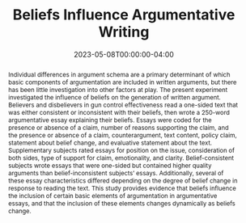 ---
title: "Beliefs Influence Argumentative Writing"

event: Midwest Cognitive Science Conference
event_url: ""

location: Grand Rapids, MI
address:
  street: 
  city: Grand Rapids
  region: MI
  postcode: 
  country: US

abstract: |
  Individual differences in argument schema are a primary determinant of which basic components of argumentation are included in written arguments, but there has been little investigation into other factors at play. The present experiment investigated the influence of beliefs on the generation of written argument. Believers and disbelievers in gun control effectiveness read a one-sided text that was either consistent or inconsistent with their beliefs, then wrote a 250-word argumentative essay explaining their beliefs. Essays were coded for the presence or absence of a claim, number of reasons supporting the claim, and the presence or absence of a claim, counterargument, text content, policy claim, statement about belief change, and evaluative statement about the text. Supplementary subjects rated essays for position on the issue, consideration of both sides, type of support for claim, emotionality, and clarity. Belief-consistent subjects wrote essays that were one-sided but contained higher quality arguments than belief-inconsistent subjects’ essays. Additionally, several of these essay characteristics differed depending on the degree of belief change in response to reading the text. This study provides evidence that beliefs influence the inclusion of certain basic elements of argumentation in argumentative essays, and that the inclusion of these elements changes dynamically as beliefs change.

date: '2023-05-08T00:00:00-04:00'
date_end: '2023-05-08T00:30:00-04:00'
all_day: false

authors:
  - admin

tags: ["Belief Updating", "Argumentation", "Poster Presentation"]

featured: false

url_code: ''
url_pdf: '2023-cogsci-poster-beliefs.jpg'
url_slides: ''
url_video: ''

slides: ""
projects: []
---